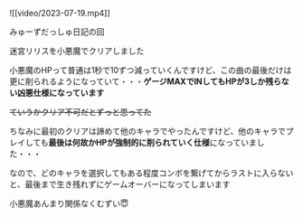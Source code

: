 ![[video/2023-07-19.mp4]]

みゅーずだっしゅ日記の回

迷宮リリスを小悪魔でクリアしました

小悪魔のHPって普通は1秒で10ずつ減っていくんですけど、この曲の最後だけは更に削られるようになっていて・・・**ゲージMAXでINしてもHPが3しか残らない凶悪仕様になっています**

~~ていうかクリア不可だとずっと思ってた~~

ちなみに最初のクリアは諦めて他のキャラでやったんですけど、他のキャラでプレイしても**最後は何故かHPが強制的に削られていく仕様**になっていました・・・

なので、どのキャラを選択してもある程度コンボを繋げてからラストに入らないと、最後まで生き残れずにゲームオーバーになってしまいます

小悪魔あんまり関係なくむずい😇